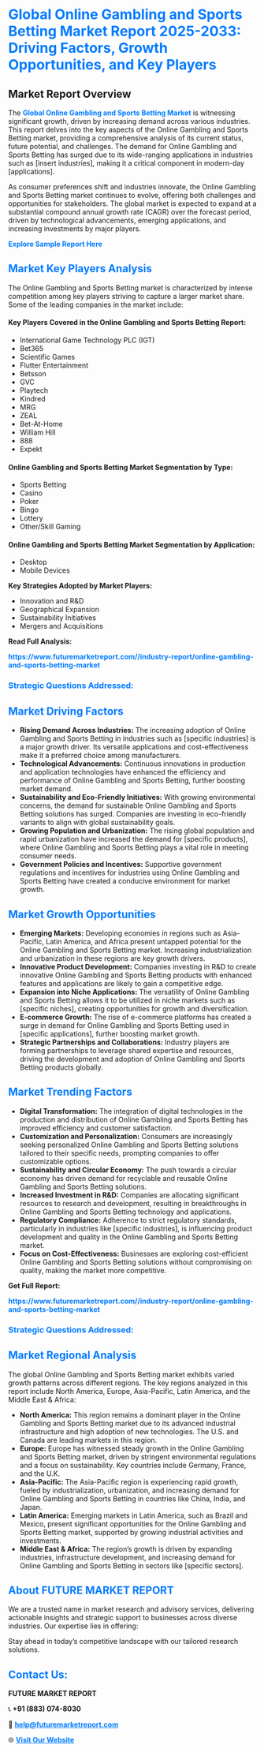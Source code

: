 <h1 style="color: #007BFF;">Global Online Gambling and Sports Betting Market Report 2025-2033: Driving Factors, Growth Opportunities, and Key Players</h1>

<section id="overview">
<h2>Market Report Overview</h2>
<p>The <a href="https://www.futuremarketreport.com//industry-report/online-gambling-and-sports-betting-market" style="color: #007BFF; text-decoration: none;"><strong>Global Online Gambling and Sports Betting Market</strong></a> is witnessing significant growth, driven by increasing demand across various industries. This report delves into the key aspects of the Online Gambling and Sports Betting market, providing a comprehensive analysis of its current status, future potential, and challenges. The demand for Online Gambling and Sports Betting has surged due to its wide-ranging applications in industries such as [insert industries], making it a critical component in modern-day [applications].</p>
<p>As consumer preferences shift and industries innovate, the Online Gambling and Sports Betting market continues to evolve, offering both challenges and opportunities for stakeholders. The global market is expected to expand at a substantial compound annual growth rate (CAGR) over the forecast period, driven by technological advancements, emerging applications, and increasing investments by major players.</p>
</section>

<section id="overview">
<p><a href="https://www.futuremarketreport.com//request-sample/reportId=61021" style="color: #007BFF; text-decoration: none;"><strong>Explore Sample Report Here</strong></a></p>
</section>

<section id="key-players">
<h2 style="color: #007BFF;">Market Key Players Analysis</h2>
<p>The Online Gambling and Sports Betting market is characterized by intense competition among key players striving to capture a larger market share. Some of the leading companies in the market include:</p>
<h4>Key Players Covered in the Online Gambling and Sports Betting Report:</h4>
<ul><li>International Game Technology PLC (IGT)</li><li>Bet365</li><li>Scientific Games</li><li>Flutter Entertainment</li><li>Betsson</li><li>GVC</li><li>Playtech</li><li>Kindred</li><li>MRG</li><li>ZEAL</li><li>Bet-At-Home</li><li>William Hill</li><li>888</li><li>Expekt</li></ul>
<h4>Online Gambling and Sports Betting Market Segmentation by Type:</h4>
<ul><li>Sports Betting</li><li>Casino</li><li>Poker</li><li>Bingo</li><li>Lottery</li><li>Other/Skill Gaming</li></ul>

<h4>Online Gambling and Sports Betting Market Segmentation by Application:</h4>
<ul><li>Desktop</li><li>Mobile Devices</li></ul>
<p><strong>Key Strategies Adopted by Market Players:</strong></p>
<ul>
<li>Innovation and R&D</li>
<li>Geographical Expansion</li>
<li>Sustainability Initiatives</li>
<li>Mergers and Acquisitions</li>
</ul>
</section>

<section>
<p><strong>Read Full Analysis: </strong></p><a href="https://www.futuremarketreport.com//industry-report/online-gambling-and-sports-betting-market" style="color: #007BFF; text-decoration: none;"><strong>https://www.futuremarketreport.com//industry-report/online-gambling-and-sports-betting-market</strong></a>
<h3 style="color: #007BFF;">Strategic Questions Addressed:</h3>
</section>

<section id="driving-factors">
<h2 style="color: #007BFF;">Market Driving Factors</h2>
<ul>
<li><strong>Rising Demand Across Industries:</strong> The increasing adoption of Online Gambling and Sports Betting in industries such as [specific industries] is a major growth driver. Its versatile applications and cost-effectiveness make it a preferred choice among manufacturers.</li>
<li><strong>Technological Advancements:</strong> Continuous innovations in production and application technologies have enhanced the efficiency and performance of Online Gambling and Sports Betting, further boosting market demand.</li>
<li><strong>Sustainability and Eco-Friendly Initiatives:</strong> With growing environmental concerns, the demand for sustainable Online Gambling and Sports Betting solutions has surged. Companies are investing in eco-friendly variants to align with global sustainability goals.</li>
<li><strong>Growing Population and Urbanization:</strong> The rising global population and rapid urbanization have increased the demand for [specific products], where Online Gambling and Sports Betting plays a vital role in meeting consumer needs.</li>
<li><strong>Government Policies and Incentives:</strong> Supportive government regulations and incentives for industries using Online Gambling and Sports Betting have created a conducive environment for market growth.</li>
</ul>
</section>

<section id="growth-opportunities">
<h2 style="color: #007BFF;">Market Growth Opportunities</h2>
<ul>
<li><strong>Emerging Markets:</strong> Developing economies in regions such as Asia-Pacific, Latin America, and Africa present untapped potential for the Online Gambling and Sports Betting market. Increasing industrialization and urbanization in these regions are key growth drivers.</li>
<li><strong>Innovative Product Development:</strong> Companies investing in R&D to create innovative Online Gambling and Sports Betting products with enhanced features and applications are likely to gain a competitive edge.</li>
<li><strong>Expansion into Niche Applications:</strong> The versatility of Online Gambling and Sports Betting allows it to be utilized in niche markets such as [specific niches], creating opportunities for growth and diversification.</li>
<li><strong>E-commerce Growth:</strong> The rise of e-commerce platforms has created a surge in demand for Online Gambling and Sports Betting used in [specific applications], further boosting market growth.</li>
<li><strong>Strategic Partnerships and Collaborations:</strong> Industry players are forming partnerships to leverage shared expertise and resources, driving the development and adoption of Online Gambling and Sports Betting products globally.</li>
</ul>
</section>

<section id="trending-factors">
<h2 style="color: #007BFF;">Market Trending Factors</h2>
<ul>
<li><strong>Digital Transformation:</strong> The integration of digital technologies in the production and distribution of Online Gambling and Sports Betting has improved efficiency and customer satisfaction.</li>
<li><strong>Customization and Personalization:</strong> Consumers are increasingly seeking personalized Online Gambling and Sports Betting solutions tailored to their specific needs, prompting companies to offer customizable options.</li>
<li><strong>Sustainability and Circular Economy:</strong> The push towards a circular economy has driven demand for recyclable and reusable Online Gambling and Sports Betting solutions.</li>
<li><strong>Increased Investment in R&D:</strong> Companies are allocating significant resources to research and development, resulting in breakthroughs in Online Gambling and Sports Betting technology and applications.</li>
<li><strong>Regulatory Compliance:</strong> Adherence to strict regulatory standards, particularly in industries like [specific industries], is influencing product development and quality in the Online Gambling and Sports Betting market.</li>
<li><strong>Focus on Cost-Effectiveness:</strong> Businesses are exploring cost-efficient Online Gambling and Sports Betting solutions without compromising on quality, making the market more competitive.</li>
</ul>
</section>

<section>
<p><strong>Get Full Report: </strong></p><a href="https://www.futuremarketreport.com//industry-report/online-gambling-and-sports-betting-market" style="color: #007BFF; text-decoration: none;"><strong>https://www.futuremarketreport.com//industry-report/online-gambling-and-sports-betting-market</strong></a>
<h3 style="color: #007BFF;">Strategic Questions Addressed:</h3>
</section>


<section id="regional-analysis">
<h2 style="color: #007BFF;">Market Regional Analysis</h2>
<p>The global Online Gambling and Sports Betting market exhibits varied growth patterns across different regions. The key regions analyzed in this report include North America, Europe, Asia-Pacific, Latin America, and the Middle East & Africa:</p>
<ul>
<li><strong>North America:</strong> This region remains a dominant player in the Online Gambling and Sports Betting market due to its advanced industrial infrastructure and high adoption of new technologies. The U.S. and Canada are leading markets in this region.</li>
<li><strong>Europe:</strong> Europe has witnessed steady growth in the Online Gambling and Sports Betting market, driven by stringent environmental regulations and a focus on sustainability. Key countries include Germany, France, and the U.K.</li>
<li><strong>Asia-Pacific:</strong> The Asia-Pacific region is experiencing rapid growth, fueled by industrialization, urbanization, and increasing demand for Online Gambling and Sports Betting in countries like China, India, and Japan.</li>
<li><strong>Latin America:</strong> Emerging markets in Latin America, such as Brazil and Mexico, present significant opportunities for the Online Gambling and Sports Betting market, supported by growing industrial activities and investments.</li>
<li><strong>Middle East & Africa:</strong> The region’s growth is driven by expanding industries, infrastructure development, and increasing demand for Online Gambling and Sports Betting in sectors like [specific sectors].</li>
</ul>
</section>

<footer>
<h2 style="color: #007BFF;">About FUTURE MARKET REPORT</h2>
<p>We are a trusted name in market research and advisory services, delivering actionable insights and strategic support to businesses across diverse industries. Our expertise lies in offering:</p>

<p>Stay ahead in today’s competitive landscape with our tailored research solutions.</p>

<h2 style="color: #007BFF;">Contact Us:</h2>
<p><strong>FUTURE MARKET REPORT</strong></p>
<p>📞 <strong>+91 (883) 074-8030</strong></p>
<p>📧 <strong><a href="mailto:help@futuremarketreport.com" style="color: #007BFF;">help@futuremarketreport.com</a></strong></p>
<p>🌐 <strong><a href="https://www.futuremarketreport.com/" style="color: #007BFF;">Visit Our Website</a></strong></p>
</footer>